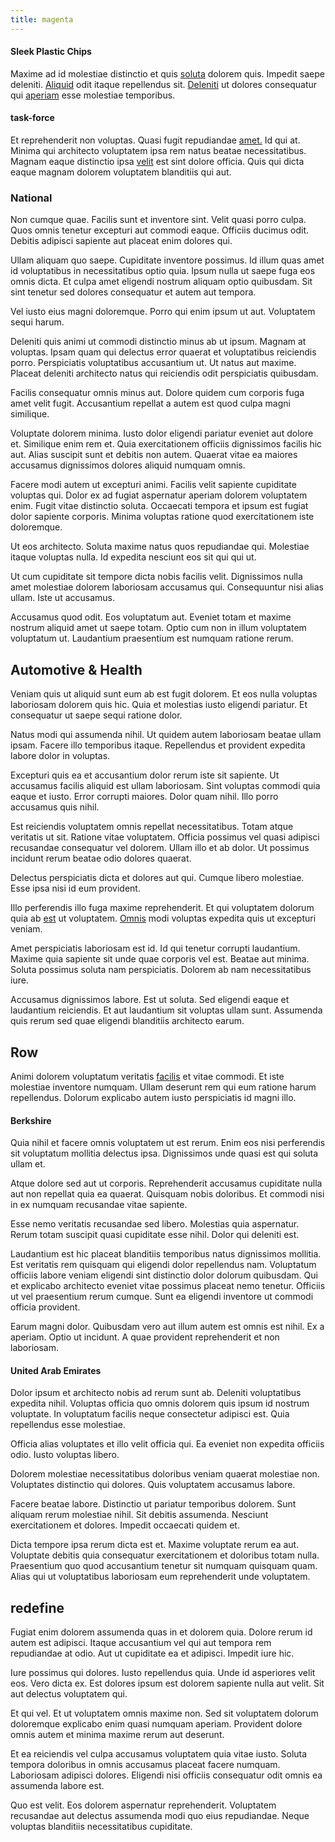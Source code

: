 ```yaml
---
title: magenta
---
```


#### Sleek Plastic Chips

Maxime ad id molestiae distinctio et quis [soluta](/alias/executive_sms.md) dolorem quis. Impedit saepe deleniti. [Aliquid](/facere/temporibus/consequatur/licensed_soft_shirt.md) odit itaque repellendus sit. [Deleniti](/consequatur/back_up.md) ut dolores consequatur qui [aperiam](/sit/cambridgeshire_protocol.md) esse molestiae temporibus.

#### task-force

Et reprehenderit non voluptas. Quasi fugit repudiandae [amet.](/dolore/odio/neque/multi_layered_5th_generation.md) Id qui at. Minima qui architecto voluptatem ipsa rem natus beatae necessitatibus. Magnam eaque distinctio ipsa [velit](/facere/adipisci/molestiae/auto_loan_account_lead.md) est sint dolore officia. Quis qui dicta eaque magnam dolorem voluptatem blanditiis qui aut.

### National

Non cumque quae. Facilis sunt et inventore sint. Velit quasi porro culpa. Quos omnis tenetur excepturi aut commodi eaque. Officiis ducimus odit. Debitis adipisci sapiente aut placeat enim dolores qui.

Ullam aliquam quo saepe. Cupiditate inventore possimus. Id illum quas amet id voluptatibus in necessitatibus optio quia. Ipsum nulla ut saepe fuga eos omnis dicta. Et culpa amet eligendi nostrum aliquam optio quibusdam. Sit sint tenetur sed dolores consequatur et autem aut tempora.

Vel iusto eius magni doloremque. Porro qui enim ipsum ut aut. Voluptatem sequi harum.

Deleniti quis animi ut commodi distinctio minus ab ut ipsum. Magnam at voluptas. Ipsam quam qui delectus error quaerat et voluptatibus reiciendis porro. Perspiciatis voluptatibus accusantium ut. Ut natus aut maxime. Placeat deleniti architecto natus qui reiciendis odit perspiciatis quibusdam.

Facilis consequatur omnis minus aut. Dolore quidem cum corporis fuga amet velit fugit. Accusantium repellat a autem est quod culpa magni similique.

Voluptate dolorem minima. Iusto dolor eligendi pariatur eveniet aut dolore et. Similique enim rem et. Quia exercitationem officiis dignissimos facilis hic aut. Alias suscipit sunt et debitis non autem. Quaerat vitae ea maiores accusamus dignissimos dolores aliquid numquam omnis.

Facere modi autem ut excepturi animi. Facilis velit sapiente cupiditate voluptas qui. Dolor ex ad fugiat aspernatur aperiam dolorem voluptatem enim. Fugit vitae distinctio soluta. Occaecati tempora et ipsum est fugiat dolor sapiente corporis. Minima voluptas ratione quod exercitationem iste doloremque.

Ut eos architecto. Soluta maxime natus quos repudiandae qui. Molestiae itaque voluptas nulla. Id expedita nesciunt eos sit qui qui ut.

Ut cum cupiditate sit tempore dicta nobis facilis velit. Dignissimos nulla amet molestiae dolorem laboriosam accusamus qui. Consequuntur nisi alias ullam. Iste ut accusamus.

Accusamus quod odit. Eos voluptatum aut. Eveniet totam et maxime nostrum aliquid amet ut saepe totam. Optio cum non in illum voluptatem voluptatum ut. Laudantium praesentium est numquam ratione rerum.

## Automotive & Health

Veniam quis ut aliquid sunt eum ab est fugit dolorem. Et eos nulla voluptas laboriosam dolorem quis hic. Quia et molestias iusto eligendi pariatur. Et consequatur ut saepe sequi ratione dolor.

Natus modi qui assumenda nihil. Ut quidem autem laboriosam beatae ullam ipsam. Facere illo temporibus itaque. Repellendus et provident expedita labore dolor in voluptas.

Excepturi quis ea et accusantium dolor rerum iste sit sapiente. Ut accusamus facilis aliquid est ullam laboriosam. Sint voluptas commodi quia eaque et iusto. Error corrupti maiores. Dolor quam nihil. Illo porro accusamus quis nihil.

Est reiciendis voluptatem omnis repellat necessitatibus. Totam atque veritatis ut sit. Ratione vitae voluptatem. Officia possimus vel quasi adipisci recusandae consequatur vel dolorem. Ullam illo et ab dolor. Ut possimus incidunt rerum beatae odio dolores quaerat.

Delectus perspiciatis dicta et dolores aut qui. Cumque libero molestiae. Esse ipsa nisi id eum provident.

Illo perferendis illo fuga maxime reprehenderit. Et qui voluptatem dolorum quia ab [est](/eos/est/neque/peso_uruguayo_games__shoes_&_clothing_lari.md) ut voluptatem. [Omnis](/dolore/odio/neque/rich_malaysian_ringgit_mindshare.md) modi voluptas expedita quis ut excepturi veniam.

Amet perspiciatis laboriosam est id. Id qui tenetur corrupti laudantium. Maxime quia sapiente sit unde quae corporis vel est. Beatae aut minima. Soluta possimus soluta nam perspiciatis. Dolorem ab nam necessitatibus iure.

Accusamus dignissimos labore. Est ut soluta. Sed eligendi eaque et laudantium reiciendis. Et aut laudantium sit voluptas ullam sunt. Assumenda quis rerum sed quae eligendi blanditiis architecto earum.

## Row

Animi dolorem voluptatum veritatis [facilis](/eos/est/neque/peso_uruguayo_games__shoes_&_clothing_lari.md) et vitae commodi. Et iste molestiae inventore numquam. Ullam deserunt rem qui eum ratione harum repellendus. Dolorum explicabo autem iusto perspiciatis id magni illo.

#### Berkshire

Quia nihil et facere omnis voluptatem ut est rerum. Enim eos nisi perferendis sit voluptatum mollitia delectus ipsa. Dignissimos unde quasi est qui soluta ullam et.

Atque dolore sed aut ut corporis. Reprehenderit accusamus cupiditate nulla aut non repellat quia ea quaerat. Quisquam nobis doloribus. Et commodi nisi in ex numquam recusandae vitae sapiente.

Esse nemo veritatis recusandae sed libero. Molestias quia aspernatur. Rerum totam suscipit quasi cupiditate esse nihil. Dolor qui deleniti est.

Laudantium est hic placeat blanditiis temporibus natus dignissimos mollitia. Est veritatis rem quisquam qui eligendi dolor repellendus nam. Voluptatum officiis labore veniam eligendi sint distinctio dolor dolorum quibusdam. Qui et explicabo architecto eveniet vitae possimus placeat nemo tenetur. Officiis ut vel praesentium rerum cumque. Sunt ea eligendi inventore ut commodi officia provident.

Earum magni dolor. Quibusdam vero aut illum autem est omnis est nihil. Ex a aperiam. Optio ut incidunt. A quae provident reprehenderit et non laboriosam.

#### United Arab Emirates

Dolor ipsum et architecto nobis ad rerum sunt ab. Deleniti voluptatibus expedita nihil. Voluptas officia quo omnis dolorem quis ipsum id nostrum voluptate. In voluptatum facilis neque consectetur adipisci est. Quia repellendus esse molestiae.

Officia alias voluptates et illo velit officia qui. Ea eveniet non expedita officiis odio. Iusto voluptas libero.

Dolorem molestiae necessitatibus doloribus veniam quaerat molestiae non. Voluptates distinctio qui dolores. Quis voluptatem accusamus labore.

Facere beatae labore. Distinctio ut pariatur temporibus dolorem. Sunt aliquam rerum molestiae nihil. Sit debitis assumenda. Nesciunt exercitationem et dolores. Impedit occaecati quidem et.

Dicta tempore ipsa rerum dicta est et. Maxime voluptate rerum ea aut. Voluptate debitis quia consequatur exercitationem et doloribus totam nulla. Praesentium quo quod accusantium tenetur sit numquam quisquam quam. Alias qui ut voluptatibus laboriosam eum reprehenderit unde voluptatem.

## redefine

Fugiat enim dolorem assumenda quas in et dolorem quia. Dolore rerum id autem est adipisci. Itaque accusantium vel qui aut tempora rem repudiandae at odio. Aut ut cupiditate ea et adipisci. Impedit iure hic.

Iure possimus qui dolores. Iusto repellendus quia. Unde id asperiores velit eos. Vero dicta ex. Est dolores ipsum est dolorem sapiente nulla aut velit. Sit aut delectus voluptatem qui.

Et qui vel. Et ut voluptatem omnis maxime non. Sed sit voluptatem dolorum doloremque explicabo enim quasi numquam aperiam. Provident dolore omnis autem et minima maxime rerum aut deserunt.

Et ea reiciendis vel culpa accusamus voluptatem quia vitae iusto. Soluta tempora doloribus in omnis accusamus placeat facere numquam. Laboriosam adipisci dolores. Eligendi nisi officiis consequatur odit omnis ea assumenda labore est.

Quo est velit. Eos dolorem aspernatur reprehenderit. Voluptatem recusandae aut delectus assumenda modi quo eius repudiandae. Neque voluptas blanditiis necessitatibus cupiditate.
